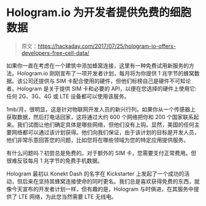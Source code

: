 # Hologram.io 为开发者提供免费的细胞数据

> 原文：<https://hackaday.com/2017/07/25/hologram-io-offers-developers-free-cell-data/>

如果你一直在考虑在一个建筑中添加蜂窝连接，这里有一种免费试用新服务的方法。Hologram.io 刚刚宣布了一项开发者计划，每月将为你提供 1 兆字节的蜂窝数据。该公司还提供与 SIM 卡配合使用的硬件，但他们标榜自己是硬件不可知论者。Hologram 是关于提供 SIM 卡和必要的 API，以便在您选择的硬件上使用它:任何 2G、3G、4G 或 LTE 设备都可以使用该服务。

1mb/月，很明显，这是针对物联网开发人员的新兴行列。如果你从一个传感器上获取数据，然后打电话回家，这将通过大约 600 个网络把你和 200 个国家联系起来。我们试图让他们确定具体是哪些网络，但他们没有上钩。显然，美国的任何主要网络都可以通过该计划获得。他们向我们保证，由于该计划的目标是开发人员，他们非常乐意回答您的问题，比如您将在哪些领域为您的特定应用提供服务。

有什么问题吗？初尝总是免费的。对于额外的 SIM 卡，您需要支付正常费用。但很难反驳每月 1 兆字节的免费手机数据。

Hologram 最初以 Konekt Dash 的名字在 Kickstarter 上发起了一个成功的活动，但后来在坚持其蜂窝连接使命的同时更名。我们总是喜欢获得免费的东西，就像今天宣布的开发者计划一样，但有趣的是，Hologram 与时俱进，在其服务中提供了 LTE 网络，为此您当然需要 LTE 无线电。
